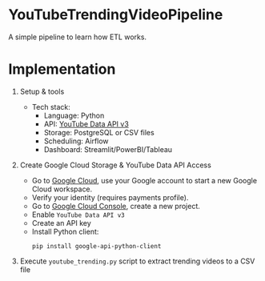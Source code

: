 # YouTubeTrendingVideoPipeline
A simple pipeline to learn how ETL works.

# Implementation
1. Setup & tools
   - Tech stack:
     - Language: Python
     - API: [YouTube Data API v3](https://developers.google.com/youtube/v3)
     - Storage: PostgreSQL or CSV files
     - Scheduling: Airflow
     - Dashboard: Streamlit/PowerBI/Tableau
  
2. Create Google Cloud Storage & YouTube Data API Access
   - Go to [Google Cloud](https://cloud.google.com/), use your Google account to start a new Google Cloud workspace.
   - Verify your identity (requires payments profile).
   - Go to [Google Cloud Console](https://console.cloud.google.com/), create a new project.
   - Enable `YouTube Data API v3`
   - Create an API key
   - Install Python client:
     ```
     pip install google-api-python-client
     ```
  
4. Execute `youtube_trending.py` script to extract trending videos to a CSV file
